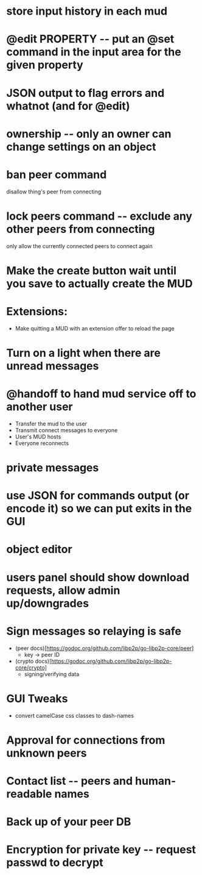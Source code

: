 # store input history in each mud

# @edit PROPERTY -- put an @set command in the input area for the given property

# JSON output to flag errors and whatnot (and for @edit)

# ownership -- only an owner can change settings on an object

# ban peer command

disallow thing's peer from connecting

# lock peers command -- exclude any other peers from connecting

only allow the currently connected peers to connect again

# Make the create button wait until you save to actually create the MUD

# Extensions:
* Make quitting a MUD with an extension offer to reload the page

# Turn on a light when there are unread messages

# @handoff to hand mud service off to another user
* Transfer the mud to the user
* Transmit connect messages to everyone
* User's MUD hosts
* Everyone reconnects

# private messages

# use JSON for commands output (or encode it) so we can put exits in the GUI

# object editor

# users panel should show download requests, allow admin up/downgrades

# Sign messages so relaying is safe
* (peer docs)[https://godoc.org/github.com/libp2p/go-libp2p-core/peer]
  * key -> peer ID
* (crypto docs)[https://godoc.org/github.com/libp2p/go-libp2p-core/crypto]
  * signing/verifying data

# GUI Tweaks
* convert camelCase css classes to dash-names

# Approval for connections from unknown peers

# Contact list -- peers and human-readable names

# Back up of your peer DB

# Encryption for private key -- request passwd to decrypt
